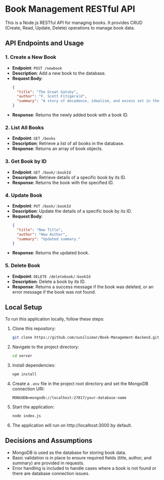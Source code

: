# Book Management RESTful API

This is a Node.js RESTful API for managing books. It provides CRUD (Create, Read, Update, Delete) operations to manage book data.

## API Endpoints and Usage

### 1. Create a New Book

- **Endpoint**: `POST /newbook`
- **Description**: Add a new book to the database.
- **Request Body**:
  ```json
  {
    "title": "The Great Gatsby",
    "author": "F. Scott Fitzgerald",
    "summary": "A story of decadence, idealism, and excess set in the Roaring Twenties."
  }
  ```
- **Response**: Returns the newly added book with a book ID.

### 2. List All Books

- **Endpoint**: `GET /books`
- **Description**: Retrieve a list of all books in the database.
- **Response**: Returns an array of book objects.

### 3. Get Book by ID

- **Endpoint**: `GET /book/:bookId`
- **Description**: Retrieve details of a specific book by its ID.
- **Response**: Returns the book with the specified ID.

### 4. Update Book

- **Endpoint**: `PUT /book/:bookId`
- **Description**: Update the details of a specific book by its ID.
- **Request Body**:
  ```json
  {
    "title": "New Title",
    "author": "New Author",
    "summary": "Updated summary."
  }
  ```
- **Response**: Returns the updated book.

### 5. Delete Book

- **Endpoint**: `DELETE /deletebook/:bookId`
- **Description**: Delete a book by its ID.
- **Response**: Returns a success message if the book was deleted, or an error message if the book was not found.

## Local Setup

To run this application locally, follow these steps:

1. Clone this repository:

   ```bash
   git clone https://github.com/sunilsimar/Book-Management-Backend.git
   ```

2. Navigate to the project directory:

   ```bash
   cd server
   ```

3. Install dependencies:

   ```bash
   npm install
   ```

4. Create a `.env` file in the project root directory and set the MongoDB connection URI:

   ```
   MONGODB=mongodb://localhost:27017/your-database-name
   ```

5. Start the application:

   ```bash
   node index.js
   ```

6. The application will run on http://localhost:3000 by default.

## Decisions and Assumptions

- MongoDB is used as the database for storing book data.
- Basic validation is in place to ensure required fields (title, author, and summary) are provided in requests.
- Error handling is included to handle cases where a book is not found or there are database connection issues.
